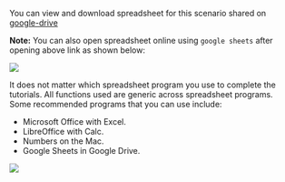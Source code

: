 You can view and download spreadsheet for this scenario shared on [google-drive](https://drive.google.com/file/d/1NriZtsaBj-rlotiJcpzrTobWSPl0oGUg/view?usp=sharing)

**Note:** You can also open spreadsheet online using `google sheets` after opening above link as shown below:

![](https://github.com/fenago/katacoda-scenarios/raw/master/master-machine-learning-algorithms/1.JPG)

It does not matter which spreadsheet program you use to complete the tutorials. All functions
used are generic across spreadsheet programs. Some recommended programs that you can use
include:
- Microsoft Office with Excel.
- LibreOffice with Calc.
- Numbers on the Mac.
- Google Sheets in Google Drive.

![](https://github.com/fenago/katacoda-scenarios/raw/master/master-machine-learning-algorithms/master-machine-learning-algorithms-02/1.JPG)